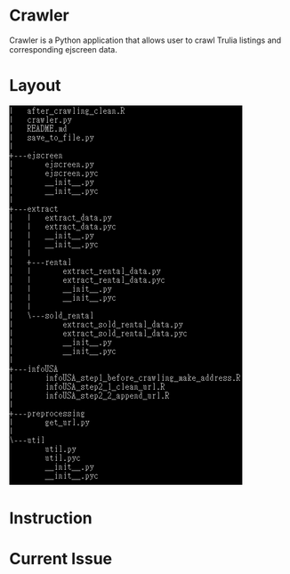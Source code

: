 # Crawler

Crawler is a Python application that allows user to crawl Trulia listings and corresponding ejscreen data.

# Layout

![Screenshot](doc/layout.png)

# Instruction

# Current Issue
